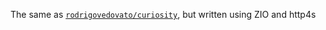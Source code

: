 The same as [`rodrigovedovato/curiosity`](http://github.com/rodrigovedovato/curiosity), but written using ZIO and http4s
